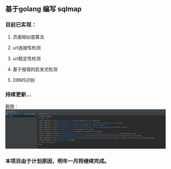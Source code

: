 ## 基于golang 编写 sqlmap

### 目前已实现：

1. 页面相似度算法

2. url连接性检测
3. url稳定性检测
4. 基于报错的启发式检测
5. DBMS识别

### 持续更新...

截图：
![image-20200612110801081](https://github.com/bad-lucifer/gosqlmap/blob/master/picture/image-20200612110801081.png)

### 本项目由于计划原因，明年一月将继续完成。
